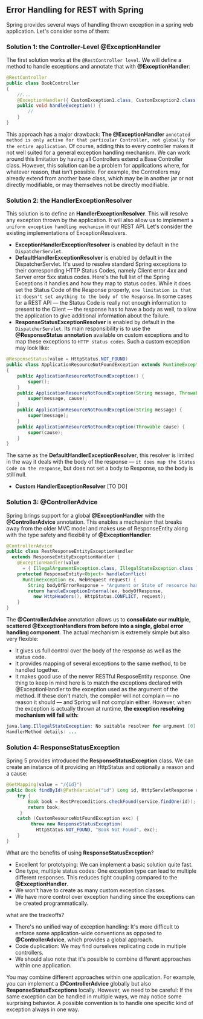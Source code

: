 ## Error Handling for REST with Spring

Spring provides several ways of handling thrown exception in a spring web application. 
Let's consider some of them: <br>

### Solution 1: the Controller-Level @ExceptionHandler
The first solution works at the `@RestController level`. We will define a method to handle exceptions and annotate that with **@ExceptionHandler**:<br>
```Java
@RestController
public class BookController 
{
    //...
    @ExceptionHandler({ CustomException1.class, CustomException2.class })
    public void handleException() {
        //
    }
}
```
This approach has a major drawback: **The @ExceptionHandler** `annotated method is only active for that particular Controller, not globally for the entire application`. 
Of course, adding this to every controller makes it not well suited for a general exception handling mechanism.
We can work around this limitation by having all Controllers extend a Base Controller class.
However, this solution can be a problem for applications where, for whatever reason, that isn't possible. 
For example, the Controllers may already extend from another base class, which may be in another jar or not directly modifiable, or may themselves not be directly modifiable.

### Solution 2: the HandlerExceptionResolver
This solution is to define an **HandlerExceptionResolver**. This will resolve any exception thrown by the application. It will also allow us to implement `a uniform exception handling mechanism` in our REST API.
Let's consider the existing implementations of ExceptionResolvers.

- **ExceptionHandlerExceptionResolver** is enabled by default in the `DispatcherServlet`.
- **DefaultHandlerExceptionResolver** is enabled by default in the DispatcherServlet. It's used to resolve standard Spring exceptions to their corresponding HTTP Status Codes, namely Client error 4xx and Server error 5xx status codes. Here's the full list of the Spring Exceptions it handles and how they map to status codes. 
  While it does set the Status Code of the Response properly, `one limitation is that it doesn't set anything to the body of the Response`. In some cases for a REST API — the Status Code is really not enough information to present to the Client — the response has to have a body as well, to allow the application to give additional information about the failure.
- **ResponseStatusExceptionResolver** is enabled by default in the `DispatcherServlet`. Its main responsibility is to use the **@ResponseStatus annotation** available on custom exceptions and to map these exceptions to `HTTP status codes`.
  Such a custom exception may look like:
```Java
@ResponseStatus(value = HttpStatus.NOT_FOUND)
public class ApplicationResourceNotFoundException extends RuntimeException 
{
    public ApplicationResourceNotFoundException() {
        super();
    }
    public ApplicationResourceNotFoundException(String message, Throwable cause) {
        super(message, cause);
    }
    public ApplicationResourceNotFoundException(String message) {
        super(message);
    }
    public ApplicationResourceNotFoundException(Throwable cause) {
        super(cause);
    }
}
```
The same as the **DefaultHandlerExceptionResolver**, this resolver is limited in the way it deals with the body of the response — `it does map the Status Code on the response`, but does not set a body to Response, so the body is still null.
- **Custom HandlerExceptionResolver** [TO DO]

### Solution 3: @ControllerAdvice
Spring brings support for a global **@ExceptionHandler** with the **@ControllerAdvice** annotation.
This enables a mechanism that breaks away from the older MVC model and makes use of ResponseEntity along 
with the type safety and flexibility of **@ExceptionHandler**:
```Java
@ControllerAdvice
public class RestResponseEntityExceptionHandler 
  extends ResponseEntityExceptionHandler {
    @ExceptionHandler(value 
      = { IllegalArgumentException.class, IllegalStateException.class })
    protected ResponseEntity<Object> handleConflict(
      RuntimeException ex, WebRequest request) {
        String bodyOfErrorResponse = "Argument or State of resource hase a illegal value.";
        return handleExceptionInternal(ex, bodyOfResponse, 
          new HttpHeaders(), HttpStatus.CONFLICT, request);
    }
}
```
The **@ControllerAdvice** annotation allows us to **consolidate our multiple, scattered @ExceptionHandlers from before into a single, global error handling component**.
The actual mechanism is extremely simple but also very flexible:
- It gives us full control over the body of the response as well as the status code.
- It provides mapping of several exceptions to the same method, to be handled together.
- It makes good use of the newer RESTful ResposeEntity response.
One thing to keep in mind here is to match the exceptions declared with @ExceptionHandler to the exception used as the argument of the method.
If these don't match, the compiler will not complain — no reason it should — and Spring will not complain either.
However, when the exception is actually thrown at runtime, **the exception resolving mechanism will fail with**:
```Java
java.lang.IllegalStateException: No suitable resolver for argument [0] [type=...]
HandlerMethod details: ...
```
### Solution 4: ResponseStatusException
Spring 5 provides introduced the **ResponseStatusException** class.
We can create an instance of it providing an HttpStatus and optionally a reason and a cause:
```Java
@GetMapping(value = "/{id}")
public Book findById(@PathVariable("id") Long id, HttpServletResponse response) {
    try {
        Book book = RestPreconditions.checkFound(service.findOne(id));
        return book;
     }
    catch (CustomResourceNotFoundException exc) {
         throw new ResponseStatusException(
           HttpStatus.NOT_FOUND, "Book Not Found", exc);
    }
}
```
What are the benefits of using **ResponseStatusException**?
- Excellent for prototyping: We can implement a basic solution quite fast.
- One type, multiple status codes: One exception type can lead to multiple different responses. This reduces tight coupling compared to the **@ExceptionHandler**.
- We won't have to create as many custom exception classes.
- We have more control over exception handling since the exceptions can be created programmatically.

what are the tradeoffs?
- There's no unified way of exception handling: It's more difficult to enforce some application-wide conventions as opposed to **@ControllerAdvice**, which provides a global approach.
- Code duplication: We may find ourselves replicating code in multiple controllers.
- We should also note that it's possible to combine different approaches within one application.

You may combine different approaches within one application.
For example, you can implement a **@ControllerAdvice** globally but also **ResponseStatusExceptions** locally.
However, we need to be careful: If the same exception can be handled in multiple ways, we may notice some surprising behavior. 
A possible convention is to handle one specific kind of exception always in one way.